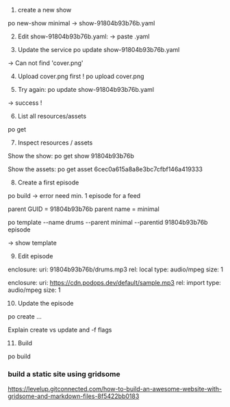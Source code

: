 
1) create a new show

po new-show minimal
-> show-91804b93b76b.yaml

2) Edit show-91804b93b76b.yaml:
-> paste .yaml

3) Update the service
po update show-91804b93b76b.yaml

-> Can not find 'cover.png'

4) Upload cover.png first !
po upload cover.png

5) Try again:
po update show-91804b93b76b.yaml

-> success !

6) List all resources/assets

po get

7) Inspect resources / assets

Show the show:
po get show 91804b93b76b

Show the assets:
po get asset 6cec0a615a8a8e3bc7cfbf146a419333

8) Create a first episode

po build
-> error need min. 1 episode for a feed

parent GUID = 91804b93b76b
parent name = minimal

po template --name drums --parent minimal --parentid 91804b93b76b episode

-> show template

9) Edit episode

enclosure:
    uri: 91804b93b76b/drums.mp3
    rel: local
    type: audio/mpeg
    size: 1

enclosure:
    uri: https://cdn.podops.dev/default/sample.mp3
    rel: import
    type: audio/mpeg
    size: 1

10) Update the episode

po create ...

Explain create vs update and -f flags

11) Build 

po build


### build a static site using gridsome

https://levelup.gitconnected.com/how-to-build-an-awesome-website-with-gridsome-and-markdown-files-8f5422bb0183

